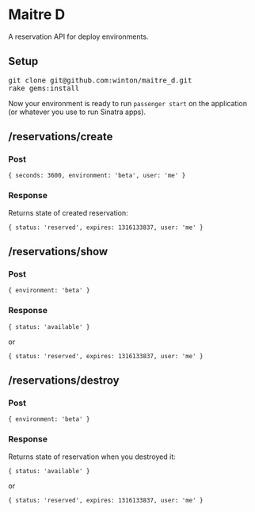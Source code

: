 Maitre D
========

A reservation API for deploy environments.

Setup
-----

<pre>
git clone git@github.com:winton/maitre_d.git
rake gems:install
</pre>

Now your environment is ready to run `passenger start` on the application (or whatever you use to run Sinatra apps).

/reservations/create
--------------------

### Post

    { seconds: 3600, environment: 'beta', user: 'me' }

### Response

Returns state of created reservation:

    { status: 'reserved', expires: 1316133837, user: 'me' }
 
/reservations/show
------------------

### Post

    { environment: 'beta' }

### Response

    { status: 'available' }

or

    { status: 'reserved', expires: 1316133837, user: 'me' }

/reservations/destroy
---------------------

### Post

    { environment: 'beta' }

### Response

Returns state of reservation when you destroyed it:

    { status: 'available' }

or

    { status: 'reserved', expires: 1316133837, user: 'me' }